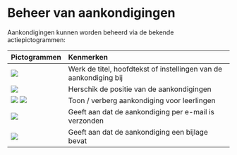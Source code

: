 # Beheer van aankondigingen

Aankondigingen kunnen worden beheerd via de bekende actiepictogrammen:

| Pictogrammen | Kenmerken |
| :--- | :--- |
| ![](../../.gitbook/assets/graphics229.png) | Werk de titel, hoofdtekst of instellingen van de aankondiging bij |
| ![](../../.gitbook/assets/images168.png) | Herschik de positie van de aankondigingen |
| ![](../../.gitbook/assets/graphics366.png) ![](../../.gitbook/assets/graphics367.png) | Toon / verberg aankondiging voor leerlingen |
| ![](../../.gitbook/assets/graphics230.gif) | Geeft aan dat de aankondiging per e-mail is verzonden |
| ![](../../.gitbook/assets/graphics231.gif) | Geeft aan dat de aankondiging een bijlage bevat |


